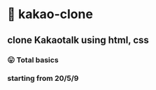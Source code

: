 # 💬 kakao-clone

## clone Kakaotalk using html, css

### 😛 Total basics 

### starting from 20/5/9 

